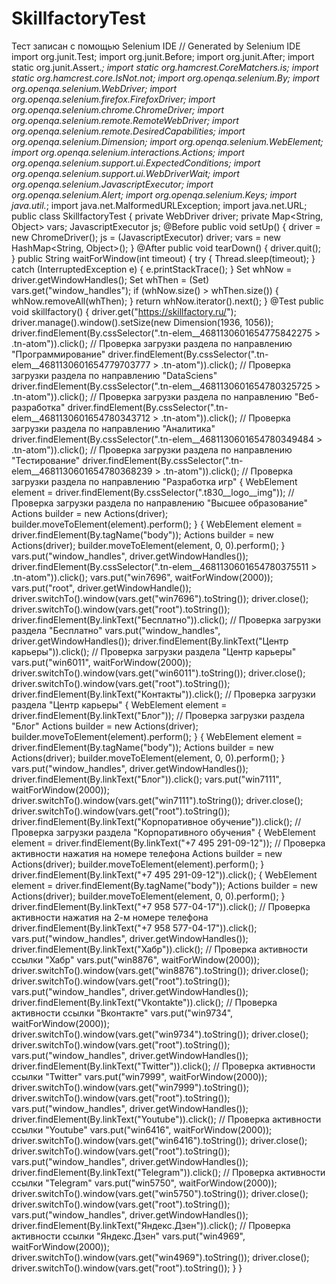 # SkillfactoryTest
Тест записан с помощью Selenium IDE
// Generated by Selenium IDE
import org.junit.Test;
import org.junit.Before;
import org.junit.After;
import static org.junit.Assert.*;
import static org.hamcrest.CoreMatchers.is;
import static org.hamcrest.core.IsNot.not;
import org.openqa.selenium.By;
import org.openqa.selenium.WebDriver;
import org.openqa.selenium.firefox.FirefoxDriver;
import org.openqa.selenium.chrome.ChromeDriver;
import org.openqa.selenium.remote.RemoteWebDriver;
import org.openqa.selenium.remote.DesiredCapabilities;
import org.openqa.selenium.Dimension;
import org.openqa.selenium.WebElement;
import org.openqa.selenium.interactions.Actions;
import org.openqa.selenium.support.ui.ExpectedConditions;
import org.openqa.selenium.support.ui.WebDriverWait;
import org.openqa.selenium.JavascriptExecutor;
import org.openqa.selenium.Alert;
import org.openqa.selenium.Keys;
import java.util.*;
import java.net.MalformedURLException;
import java.net.URL;
public class SkillfactoryTest {
  private WebDriver driver;
  private Map<String, Object> vars;
  JavascriptExecutor js;
  @Before
  public void setUp() {
    driver = new ChromeDriver();
    js = (JavascriptExecutor) driver;
    vars = new HashMap<String, Object>();
  }
  @After
  public void tearDown() {
    driver.quit();
  }
  public String waitForWindow(int timeout) {
    try {
      Thread.sleep(timeout);
    } catch (InterruptedException e) {
      e.printStackTrace();
    }
    Set<String> whNow = driver.getWindowHandles();
    Set<String> whThen = (Set<String>) vars.get("window_handles");
    if (whNow.size() > whThen.size()) {
      whNow.removeAll(whThen);
    }
    return whNow.iterator().next();
  }
  @Test
  public void skillfactory() {
    driver.get("https://skillfactory.ru/");
    driver.manage().window().setSize(new Dimension(1936, 1056));
    driver.findElement(By.cssSelector(".tn-elem__4681130601654775842275 > .tn-atom")).click();  // Проверка загрузки раздела по направлению "Программирование"
    driver.findElement(By.cssSelector(".tn-elem__4681130601654779703777 > .tn-atom")).click();  // Проверка загрузки раздела по направлению "DataSciens"
    driver.findElement(By.cssSelector(".tn-elem__4681130601654780325725 > .tn-atom")).click();  // Проверка загрузки раздела по направлению "Веб-разработка"
    driver.findElement(By.cssSelector(".tn-elem__4681130601654780343712 > .tn-atom")).click();  // Проверка загрузки раздела по направлению "Аналитика"
    driver.findElement(By.cssSelector(".tn-elem__4681130601654780349484 > .tn-atom")).click();  // Проверка загрузки раздела по направлению "Тестирование"
    driver.findElement(By.cssSelector(".tn-elem__4681130601654780368239 > .tn-atom")).click();  // Проверка загрузки раздела по направлению "Разработка игр"
    {
      WebElement element = driver.findElement(By.cssSelector(".t830__logo__img"));  // Проверка загрузки раздела по направлению "Высшее образование"
      Actions builder = new Actions(driver);
      builder.moveToElement(element).perform();
    }
    {
      WebElement element = driver.findElement(By.tagName("body"));
      Actions builder = new Actions(driver);
      builder.moveToElement(element, 0, 0).perform();
    }
    vars.put("window_handles", driver.getWindowHandles());
    driver.findElement(By.cssSelector(".tn-elem__4681130601654780375511 > .tn-atom")).click();
    vars.put("win7696", waitForWindow(2000));
    vars.put("root", driver.getWindowHandle());
    driver.switchTo().window(vars.get("win7696").toString());
    driver.close();
    driver.switchTo().window(vars.get("root").toString());
    driver.findElement(By.linkText("Бесплатно")).click();            // Проверка загрузки раздела "Бесплатно"
    vars.put("window_handles", driver.getWindowHandles());
    driver.findElement(By.linkText("Центр карьеры")).click();       // Проверка загрузки раздела "Центр карьеры"
    vars.put("win6011", waitForWindow(2000));
    driver.switchTo().window(vars.get("win6011").toString());
    driver.close();
    driver.switchTo().window(vars.get("root").toString());
    driver.findElement(By.linkText("Контакты")).click();            // Проверка загрузки раздела "Центр карьеры"
    {
      WebElement element = driver.findElement(By.linkText("Блог")); // Проверка загрузки раздела "Блог"
      Actions builder = new Actions(driver);
      builder.moveToElement(element).perform();
    }
    {
      WebElement element = driver.findElement(By.tagName("body"));
      Actions builder = new Actions(driver);
      builder.moveToElement(element, 0, 0).perform();
    }
    vars.put("window_handles", driver.getWindowHandles());
    driver.findElement(By.linkText("Блог")).click();
    vars.put("win7111", waitForWindow(2000));
    driver.switchTo().window(vars.get("win7111").toString());
    driver.close();
    driver.switchTo().window(vars.get("root").toString());
    driver.findElement(By.linkText("Корпоративное обучение")).click();          // Проверка загрузки раздела "Корпоративного обучения"
    {
      WebElement element = driver.findElement(By.linkText("+7 495 291-09-12")); // Проверка активности нажатия на номере телефона
      Actions builder = new Actions(driver);
      builder.moveToElement(element).perform();
    }
    driver.findElement(By.linkText("+7 495 291-09-12")).click();
    {
      WebElement element = driver.findElement(By.tagName("body"));
      Actions builder = new Actions(driver);
      builder.moveToElement(element, 0, 0).perform();
    }
    driver.findElement(By.linkText("+7 958 577-04-17")).click();  // Проверка активности нажатия на 2-м номере телефона
    driver.findElement(By.linkText("+7 958 577-04-17")).click();
    vars.put("window_handles", driver.getWindowHandles());
    driver.findElement(By.linkText("Хабр")).click();              // Проверка активности  ссылки "Хабр"
    vars.put("win8876", waitForWindow(2000));
    driver.switchTo().window(vars.get("win8876").toString());
    driver.close();
    driver.switchTo().window(vars.get("root").toString());
    vars.put("window_handles", driver.getWindowHandles());
    driver.findElement(By.linkText("Vkontakte")).click();          // Проверка активности  ссылки "Вконтакте"
    vars.put("win9734", waitForWindow(2000));
    driver.switchTo().window(vars.get("win9734").toString());
    driver.close();
    driver.switchTo().window(vars.get("root").toString());
    vars.put("window_handles", driver.getWindowHandles());
    driver.findElement(By.linkText("Twitter")).click();             // Проверка активности  ссылки "Twitter"
    vars.put("win7999", waitForWindow(2000));
    driver.switchTo().window(vars.get("win7999").toString());
    driver.switchTo().window(vars.get("root").toString());
    vars.put("window_handles", driver.getWindowHandles());
    driver.findElement(By.linkText("Youtube")).click();             // Проверка активности  ссылки "Youtube"
    vars.put("win6416", waitForWindow(2000));
    driver.switchTo().window(vars.get("win6416").toString());
    driver.close();
    driver.switchTo().window(vars.get("root").toString());
    vars.put("window_handles", driver.getWindowHandles());
    driver.findElement(By.linkText("Telegram")).click();            // Проверка активности  ссылки "Telegram"
    vars.put("win5750", waitForWindow(2000));
    driver.switchTo().window(vars.get("win5750").toString());
    driver.close();
    driver.switchTo().window(vars.get("root").toString());
    vars.put("window_handles", driver.getWindowHandles());
    driver.findElement(By.linkText("Яндекс.Дзен")).click();         // Проверка активности  ссылки "Яндекс.Дзен"
    vars.put("win4969", waitForWindow(2000));
    driver.switchTo().window(vars.get("win4969").toString());
    driver.close();
    driver.switchTo().window(vars.get("root").toString());
  }
}
